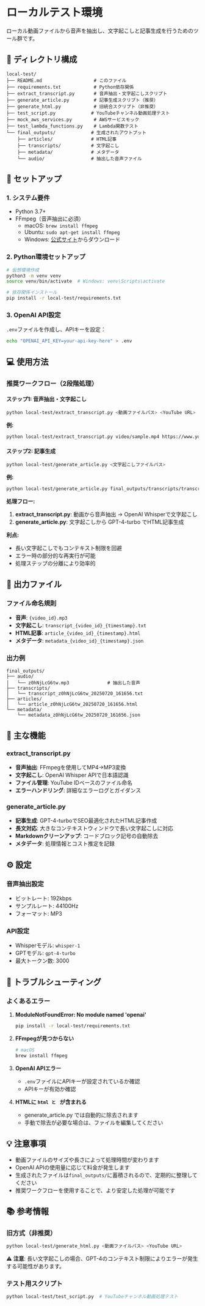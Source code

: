# ローカルテスト環境

ローカル動画ファイルから音声を抽出し、文字起こしと記事生成を行うためのツール群です。

## 📁 ディレクトリ構成

```
local-test/
├── README.md                   # このファイル
├── requirements.txt            # Python依存関係
├── extract_transcript.py       # 音声抽出・文字起こしスクリプト
├── generate_article.py         # 記事生成スクリプト（推奨）
├── generate_html.py            # 旧統合スクリプト（非推奨）
├── test_script.py             # YouTubeチャンネル動画処理テスト
├── mock_aws_services.py        # AWSサービスモック
├── test_lambda_functions.py    # Lambda関数テスト
└── final_outputs/             # 生成されたアウトプット
    ├── articles/              # HTML記事
    ├── transcripts/           # 文字起こし
    ├── metadata/              # メタデータ
    └── audio/                 # 抽出した音声ファイル
```

## 🚀 セットアップ

### 1. システム要件

- Python 3.7+
- FFmpeg（音声抽出に必須）
  - macOS: `brew install ffmpeg`
  - Ubuntu: `sudo apt-get install ffmpeg`
  - Windows: [公式サイト](https://ffmpeg.org/download.html)からダウンロード

### 2. Python環境セットアップ

```bash
# 仮想環境作成
python3 -m venv venv
source venv/bin/activate  # Windows: venv\Scripts\activate

# 依存関係インストール
pip install -r local-test/requirements.txt
```

### 3. OpenAI API設定

`.env`ファイルを作成し、APIキーを設定：

```bash
echo "OPENAI_API_KEY=your-api-key-here" > .env
```

## 💻 使用方法

### 推奨ワークフロー（2段階処理）

#### ステップ1: 音声抽出・文字起こし

```bash
python local-test/extract_transcript.py <動画ファイルパス> <YouTube URL>
```

**例:**
```bash
python local-test/extract_transcript.py video/sample.mp4 https://www.youtube.com/watch?v=z0hNjLcG6tw
```

#### ステップ2: 記事生成

```bash
python local-test/generate_article.py <文字起こしファイルパス>
```

**例:**
```bash
python local-test/generate_article.py final_outputs/transcripts/transcript_z0hNjLcG6tw_20250720_161656.txt
```

**処理フロー:**
1. **extract_transcript.py**: 動画から音声抽出 → OpenAI Whisperで文字起こし
2. **generate_article.py**: 文字起こしから GPT-4-turbo でHTML記事生成

**利点:**
- 長い文字起こしでもコンテキスト制限を回避
- エラー時の部分的な再実行が可能
- 処理ステップの分離により効率的

## 📄 出力ファイル

### ファイル命名規則
- **音声**: `{video_id}.mp3`
- **文字起こし**: `transcript_{video_id}_{timestamp}.txt`
- **HTML記事**: `article_{video_id}_{timestamp}.html`
- **メタデータ**: `metadata_{video_id}_{timestamp}.json`

### 出力例
```
final_outputs/
├── audio/
│   └── z0hNjLcG6tw.mp3              # 抽出した音声
├── transcripts/
│   └── transcript_z0hNjLcG6tw_20250720_161656.txt
├── articles/
│   └── article_z0hNjLcG6tw_20250720_161656.html
└── metadata/
    └── metadata_z0hNjLcG6tw_20250720_161656.json
```

## 🎯 主な機能

### extract_transcript.py
- **音声抽出**: FFmpegを使用してMP4→MP3変換
- **文字起こし**: OpenAI Whisper APIで日本語認識
- **ファイル管理**: YouTube IDベースのファイル命名
- **エラーハンドリング**: 詳細なエラーログとガイダンス

### generate_article.py
- **記事生成**: GPT-4-turboでSEO最適化されたHTML記事作成
- **長文対応**: 大きなコンテキストウィンドウで長い文字起こしに対応
- **Markdownクリーンアップ**: コードブロック記号の自動除去
- **メタデータ**: 処理情報とコスト推定を記録

## ⚙️ 設定

### 音声抽出設定
- ビットレート: 192kbps
- サンプルレート: 44100Hz
- フォーマット: MP3

### API設定
- Whisperモデル: `whisper-1`
- GPTモデル: `gpt-4-turbo`
- 最大トークン数: 3000

## 🔧 トラブルシューティング

### よくあるエラー

1. **ModuleNotFoundError: No module named 'openai'**
   ```bash
   pip install -r local-test/requirements.txt
   ```

2. **FFmpegが見つからない**
   ```bash
   # macOS
   brew install ffmpeg
   ```

3. **OpenAI APIエラー**
   - `.env`ファイルにAPIキーが設定されているか確認
   - APIキーが有効か確認

4. **HTMLに ```html と ``` が含まれる**
   - generate_article.py では自動的に除去されます
   - 手動で除去が必要な場合は、ファイルを編集してください

## 💡 注意事項

- 動画ファイルのサイズや長さによって処理時間が変わります
- OpenAI APIの使用量に応じて料金が発生します
- 生成されたファイルは`final_outputs/`に蓄積されるので、定期的に整理してください
- 推奨ワークフローを使用することで、より安定した処理が可能です

## 📚 参考情報

### 旧方式（非推奨）
```bash
python local-test/generate_html.py <動画ファイルパス> <YouTube URL>
```
⚠️ **注意**: 長い文字起こしの場合、GPT-4のコンテキスト制限によりエラーが発生する可能性があります。

### テスト用スクリプト
```bash
python local-test/test_script.py  # YouTubeチャンネル動画処理テスト
```